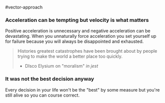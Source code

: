 #vector-approach 
### Acceleration can be tempting but velocity is what matters
Positive acceleration is unnecessary and negative acceleration can be devastating. When you unnaturally force acceleration you set yourself up for failure because you will always be disappointed and exhausted.

>Histories greatest catastrophes have been brought about by people trying to make the world a better place too quickly.
> - DIsco Elysium on "moralism" *in jest*
### It was not the best decision anyway
Every decision in your life won't be the "best" by some measure but you're still alive so you can course correct. 




